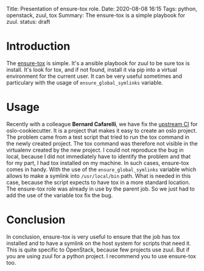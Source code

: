 Title: Presentation of ensure-tox role.
Date: 2020-08-08 16:15
Tags: python, openstack, zuul, tox
Summary: The ensure-tox is a simple playbook for zuul.
status: draft

# Introduction

The [ensure-tox](https://opendev.org/zuul/zuul-jobs/src/branch/master/roles/ensure-tox/README.rst)
is simple. It's a ansible playbook for zuul to be sure tox is install. It's
look for tox, and if not found, install it via pip into a virtual environment
for the current user. It can be very useful sometimes and particulary with the
usage of ``ensure_global_symlinks`` variable.

# Usage

Recently with a colleague **Bernard Cafarelli**, we have fix the
[upstream CI](https://review.opendev.org/#/c/745304/) for oslo-cookiecutter. It
is a project that makes it easy to create an oslo project. The problem came
from a test script that tried to run the tox command in the newly created
project. The tox command was therefore not visible in the virtualenv created by
the new project. I could not reproduce the bug in local, because I did not
immediately have to identify the problem and that for my part, I had tox
installed on my machine. In such cases, ensure-tox comes in handy. With the use
of the ``ensure_global_symlinks`` variable which allows to make a symlink into
``/usr/local/bin`` path. What is needed in this case, because the script
expects to have tox in a more standard location. The ensure-tox role was
already in use by the parent job. So we just had to add the use of the variable
tox fix the bug.

# Conclusion

In conclusion, ensure-tox is very useful to ensure that the job has tox
installed and to have a symlink on the host system for scripts that need it.
This is quite specific to OpenStack, because few projects use zuul. But if you
are using zuul for a python project. I recommend you to use ensure-tox too.
